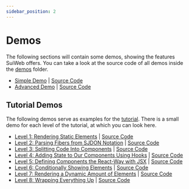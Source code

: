 ```yaml
---
sidebar_position: 2
---
```


# Demos

The following sections will contain some demos, showing the features SuiWeb offers. You can take a look at the source code of all demos inside the [demos](https://github.com/suiweb/suiweb/tree/main/demos) folder.

- [Simple Demo](pathname:///demos/simple-js/index.html) | [Source Code](https://github.com/suiweb/suiweb/tree/main/demos/simple-js)
- [Advanced Demo](pathname:///demos/advanced/index.html) | [Source Code](https://github.com/suiweb/suiweb/tree/main/demos/advanced)

## Tutorial Demos

The following demos serve as examples for the [tutorial](tutorial/README.md). There is a small demo for each level of the tutorial, at which you can look here.

- [Level 1: Rendering Static Elements](pathname:///demos/tutorial/01-static-rendering/index.html) | [Source Code](https://github.com/suiweb/suiweb/tree/main/demos/tutorial/01-static-rendering)
- [Level 2: Parsing Fibers from SJDON Notation](pathname:///demos/tutorial/02-parsing-sjdon/index.html) | [Source Code](https://github.com/suiweb/suiweb/tree/main/demos/tutorial/02-parsing-sjdon)
- [Level 3: Splitting Code Into Components](pathname:///demos/tutorial/03-components/index.html) | [Source Code](https://github.com/suiweb/suiweb/tree/main/demos/tutorial/03-components)
- [Level 4: Adding State to Our Components Using Hooks](pathname:///demos/tutorial/04-hooks/index.html) | [Source Code](https://github.com/suiweb/suiweb/tree/main/demos/tutorial/04-hooks)
- [Level 5: Defining Components the React-Way with JSX](pathname:///demos/tutorial/05-parsing-jsx/dist/index.html) | [Source Code](https://github.com/suiweb/suiweb/tree/main/demos/tutorial/05-parsing-jsx)
- [Level 6: Conditionally Showing Elements](pathname:///demos/tutorial/06-conditional-rendering/index.html) | [Source Code](https://github.com/suiweb/suiweb/tree/main/demos/tutorial/06-conditional-rendering)
- [Level 7: Rendering a Dynamic Amount of Elements](pathname:///demos/tutorial/07-dynamic-rendering/index.html) | [Source Code](https://github.com/suiweb/suiweb/tree/main/demos/tutorial/07-dynamic-rendering)
- [Level 8: Wrapping Everything Up](pathname:///demos/tutorial/08-wrap-up/index.html) | [Source Code](https://github.com/suiweb/suiweb/tree/main/demos/tutorial/08-wrap-up)
